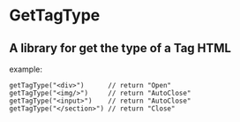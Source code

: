 # GetTagType

## A library for get the type of a Tag HTML

example: 

```
getTagType("<div>")      // return "Open"
getTagType("<img/>")     // return "AutoClose"
getTagType("<input>")    // return "AutoClose"
getTagType("</section>") // return "Close"
```
